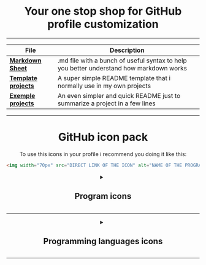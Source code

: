 <div align="center">

# Your one stop shop for GitHub profile customization
  
</div>

---

<div align="center">

File|Description
--|--
**[Markdown Sheet](https://github.com/mota494/READMESheet/blob/main/Markdown%20Sheet.md)**|.md file with a bunch of useful syntax to help you better understand how markdown works
**[Template projects](https://github.com/mota494/READMESheet/blob/main/Template_projects.md)**|A super simple README template that i normally use in my own projects
**[Exemple projects](https://github.com/mota494/READMESheet/blob/main/Exemple_projects.md)**|An even simpler and quick README just to summarize a project in a few lines

---

# GitHub icon pack

To use this icons in your profile i recommend you doing it like this:
```html
<img width="70px" src="DIRECT LINK OF THE ICON" alt="NAME OF THE PROGRAM/LANGUAGE">
```
<details>
  <summary><h2>Program icons</h2></summary>
  
  Icon|Name|Direct Link
  --|--|--
  <img width="70px" src="https://i.imgur.com/JTYn7ap.png">| Microsoft Access black and white icon | `https://i.imgur.com/JTYn7ap.png` 
  <img width="70px" src="https://i.imgur.com/Hpeneka.png">| Microsoft Access default icon | `https://i.imgur.com/Hpeneka.png`
  <img width="70px" src="https://i.imgur.com/EPH4XUN.png">| Android Studio black and white icon | `https://i.imgur.com/EPH4XUN.png`
  <img width="70px" src="https://i.imgur.com/EZXnPiY.png">| Android Studio default icon | `https://i.imgur.com/EZXnPiY.png`
  <img width="70px" src="https://i.imgur.com/m51rn4j.png">| Adobe Illustrator black and white icon | `https://i.imgur.com/m51rn4j.png`
  <img width="70px" src="https://i.imgur.com/QGU1AQg.png">| Adobe Illustrator default icon | `https://i.imgur.com/QGU1AQg.png`
  <img width="70px" src="https://i.imgur.com/LcbUMVn.png">| Adobe Photoshop black and white icon | `https://i.imgur.com/LcbUMVn.png`
  <img width="70px" src="https://i.imgur.com/E6exww4.png">| Adobe Photoshop default icon | `https://i.imgur.com/E6exww4.png`
  <img width="70px" src="https://i.imgur.com/GbIY6FK.png">| Adobe Premiere black and white icon | `https://i.imgur.com/GbIY6FK.png`
  <img width="70px" src="https://i.imgur.com/7IzFfNZ.png">| Adobe Premiere black and white icon | `https://i.imgur.com/7IzFfNZ.png`
  <img width="70px" src="https://i.imgur.com/SXfZbdN.png">| Visual Studio Code black and white icon | `https://i.imgur.com/SXfZbdN.png`
  <img width="70px" src="https://i.imgur.com/yY111FZ.png">| Visual Studio Code default icon | `https://i.imgur.com/yY111FZ.png`
  <img width="70px" src="https://i.imgur.com/euoniog.png">| Unity Game Engine black and white icon | `https://i.imgur.com/euoniog.png`
  <img width="70px" src="https://i.imgur.com/ZWwWOY6.png">| Unity Game Engine default icon | `https://i.imgur.com/ZWwWOY6.png`
  <img width="70px" src="https://i.imgur.com/CoavbQ9.png">| Bizagi Modeler black and white icon | `https://i.imgur.com/CoavbQ9.png`
  <img width="70px" src="https://i.imgur.com/xjgnUTX.png">| Bizagi Modeler default icon | `https://i.imgur.com/xjgnUTX.png`
  <img width="70px" src="https://i.imgur.com/VPKugpi.png">| Sony Vegas Pro black and white icon | `https://i.imgur.com/VPKugpi.png`
  <img width="70px" src="https://i.imgur.com/XichCbP.png">| Sony Vegas Pro default icon | `https://i.imgur.com/XichCbP.png`
  <img width="70px" src="https://i.imgur.com/rrEA8Op.png">| Apache NetBeans black and white icon | `https://i.imgur.com/rrEA8Op.png`
  <img width="70px" src="https://i.imgur.com/kTFUfwF.png">| Apache NetBeans default icon | `https://i.imgur.com/kTFUfwF.png`
  <img width="70px" src="https://i.imgur.com/6W6Lr8n.png">| MySql Database black and white icon | `https://i.imgur.com/6W6Lr8n.png`
  <img width="70px" src="https://i.imgur.com/UOB6MW0.png">| MySql Database default icon | `https://i.imgur.com/UOB6MW0.png`
  <img width="70px" src="https://i.imgur.com/cA9WepO.png">| JetBrains C Lion black and white icon | `https://i.imgur.com/cA9WepO.png`
  <img width="70px" src="https://i.imgur.com/FEabgH9.png">| JetBrains C Lion default icon | `https://i.imgur.com/FEabgH9.png`
  <img width="70px" src="https://i.imgur.com/2HMpK2V.png">| NPM black and white icon | `https://i.imgur.com/2HMpK2V.png`
  <img width="70px" src="https://i.imgur.com/RbwcFiN.png">| NPM default icon | `https://i.imgur.com/RbwcFiN.png`
  <img width="70px" src="https://i.imgur.com/YWVPZWu.png">| JetBrains WebStorm black and white icon | `https://i.imgur.com/YWVPZWu.png`
  <img width="70px" src="https://i.imgur.com/Ephyrfp.png">| JetBrains WebStorm default icon | `https://i.imgur.com/Ephyrfp.png`
  <img width="70px" src="https://i.imgur.com/27hqK6l.png">| Amazon Web Services black and white icon | `https://i.imgur.com/27hqK6l.png`
  <img width="70px" src="https://i.imgur.com/mzdwxFx.png">| Amazon Web Services default icon | `https://i.imgur.com/mzdwxFx.png`
  <img width="70px" src="https://i.imgur.com/aisjvvy.png">| Git black and white icon | `https://i.imgur.com/aisjvvy.png`
  <img width="70px" src="https://i.imgur.com/m8rKYUZ.png">| Git default icon | `https://i.imgur.com/m8rKYUZ.png`
  <img width="70px" src="https://i.imgur.com/tuJWm36.png">| GitHub black and white icon | `https://i.imgur.com/tuJWm36.png`
  <img width="70px" src="https://i.imgur.com/t2ttPzu.png">| GitHub default icon | `https://i.imgur.com/t2ttPzu.png`
  <img width="70px" src="https://i.imgur.com/HvIhhz1.png">| Adobe After Effects black and white icon | `https://i.imgur.com/HvIhhz1.png`
  <img width="70px" src="https://i.imgur.com/S8Momz6.png">| Adobe After Effects default icon | `https://i.imgur.com/S8Momz6.png`
  <img width="70px" src="https://i.imgur.com/twNOx4d.png">| Microsoft Excel black and white icon | `https://i.imgur.com/twNOx4d.png`
  <img width="70px" src="https://i.imgur.com/rfwdUpx.png">| Microsoft Excel default icon | `https://i.imgur.com/rfwdUpx.png`
  <img width="70px" src="https://i.imgur.com/o5XvpaK.png">| Microsoft Word black and white icon | `https://i.imgur.com/o5XvpaK.png`
  <img width="70px" src="https://i.imgur.com/NErWFc1.png">| Microsoft Word default icon | `https://i.imgur.com/NErWFc1.png`
  <img width="70px" src="https://i.imgur.com/76oKTou.png">| Microsfot Power Point black and white icon | `https://i.imgur.com/76oKTou.png`
  <img width="70px" src="https://i.imgur.com/jW3EmL9.png">| Microsoft Power Point default icon | `https://i.imgur.com/jW3EmL9.png`
  <img width="70px" src="https://i.imgur.com/wRQdTRI.png">| Vi improved default icon | `https://i.imgur.com/wRQdTRI.png`
  <img width="70px" src="https://i.imgur.com/JfgNIeS.png">| Vi improved black and white icon | `https://i.imgur.com/JfgNIeS.png`
  <img width="70px" src="https://i.imgur.com/0SsueG5.png">| NeoVim black and white icon | `https://i.imgur.com/0SsueG5.png`
  <img width="70px" src="https://i.imgur.com/uxnJaQz.png">| NeoVim default icon | `https://i.imgur.com/uxnJaQz.png`
  <img width="70px" src="https://i.imgur.com/2REEObO.png">| Oracle PlSql black and white icon | `https://i.imgur.com/2REEObO.png`
  <img width="70px" src="https://i.imgur.com/ty9azno.png">| Oracle PlSql default icon | `https://i.imgur.com/ty9azno.png`
  <img width="70px" src="https://i.imgur.com/JBS7KlT.png">| Mongo DB black and white icon | `https://i.imgur.com/JBS7KlT.png`
  <img width="70px" src="https://i.imgur.com/KvEq2hG.png">| Mongo DB default icon | `https://i.imgur.com/KvEq2hG.png`
  <img width="70px" src="https://i.imgur.com/zTO916m.png">| Bash black and white icon | `https://i.imgur.com/zTO916m.png`
  <img width="70px" src="https://i.imgur.com/z9shluT.png">| Bash default icon | `https://i.imgur.com/z9shluT.png`
  <img width="70px" src="https://i.imgur.com/vxjIMbz.png">| Emacs black and white icon | `https://i.imgur.com/vxjIMbz.png`
  <img width="70px" src="https://i.imgur.com/SwX9QhU.png">| Emacs default icon | `https://i.imgur.com/SwX9QhU.png`
  <img width="70px" src="https://i.imgur.com/SOfbqNL.png">| Blender black and white icon | `https://i.imgur.com/SOfbqNL.png`
  <img width="70px" src="https://i.imgur.com/GnGNHKw.png">| Blender default icon | `https://i.imgur.com/GnGNHKw.png`
  <img width="70px" src="https://i.imgur.com/S3AJlUl.png">| Linux black and white icon | `https://i.imgur.com/S3AJlUl.png`
  <img width="70px" src="https://i.imgur.com/7DkX1WS.png">| Linux default icon | `https://i.imgur.com/7DkX1WS.png`
  <img width="70px" src="https://i.imgur.com/sadt1Lg.png">| Unreal Game Engine default Icon | `https://i.imgur.com/sadt1Lg.png`
  <img width="70px" src="https://i.imgur.com/G4bVBGA.png">| Unreal Game Engine black and white icon | `https://i.imgur.com/G4bVBGA.png`
<!--<img width="70px" src="">|  | `` -->
</details>

___
<details>
  <summary><h2>Programming languages icons</h2></summary>
  
  Icon|Name|Direct Link
  --|--|--
  <img width="70px" src="https://i.imgur.com/omMjgqK.png">| C Programming Language black and white icon | `https://i.imgur.com/omMjgqK.png`
  <img width="70px" src="https://i.imgur.com/2tkmLF2.png">| C Programming Language default icon | `https://i.imgur.com/2tkmLF2.png`
  <img width="70px" src="https://i.imgur.com/DE9Q7qt.png">| C++ black and white icon | `https://i.imgur.com/DE9Q7qt.png`
  <img width="70px" src="https://i.imgur.com/KAeqEoh.png">| C++ default icon | `https://i.imgur.com/KAeqEoh.png`
  <img width="70px" src="https://i.imgur.com/SiPWhTi.png">| Microsft C# black and white icon | `https://i.imgur.com/SiPWhTi.png`
  <img width="70px" src="https://i.imgur.com/t7Bm9Ln.png">| Microsoft C# default icon | `https://i.imgur.com/t7Bm9Ln.png`
  <img width="70px" src="https://i.imgur.com/cmR5HnC.png">| Java black and white icon | `https://i.imgur.com/cmR5HnC.png`
  <img width="70px" src="https://i.imgur.com/EV2mrFM.png">| Java default icon | `https://i.imgur.com/EV2mrFM.png`
  <img width="70px" src="https://i.imgur.com/gp6D6Cl.png">| JavaScript black and white icon | `https://i.imgur.com/gp6D6Cl.png`
  <img width="70px" src="https://i.imgur.com/eJU75IJ.png">| JavaScript default icon | `https://i.imgur.com/eJU75IJ.png`
  <img width="70px" src="https://i.imgur.com/8lXVSp6.png">| HTML5 black and white icon | `https://i.imgur.com/8lXVSp6.png`
  <img width="70px" src="https://i.imgur.com/wgik4Wp.png">| HTML5 default icon | `https://i.imgur.com/wgik4Wp.png`
  <img width="70px" src="https://i.imgur.com/ORYnEbV.png">| CSS3 black and white icon | `https://i.imgur.com/ORYnEbV.png`
  <img width="70px" src="https://i.imgur.com/IycOl6h.png">| CSS3 default icon | `https://i.imgur.com/IycOl6h.png`
  <img width="70px" src="https://i.imgur.com/OQ82njU.png">| php black and white icon | `https://i.imgur.com/OQ82njU.png`
  <img width="70px" src="https://i.imgur.com/5zvrsTa.png">| php default icon | `https://i.imgur.com/5zvrsTa.png`
  <img width="70px" src="https://i.imgur.com/1ALWRaC.png">| Rust black and white icon | `https://i.imgur.com/1ALWRaC.png`
  <img width="70px" src="https://i.imgur.com/1WU4Yo7.png">| Rust default icon | `https://i.imgur.com/1WU4Yo7.png`
  <img width="70px" src="https://i.imgur.com/gOdnQcL.png">| React framework black and white icon | `https://i.imgur.com/gOdnQcL.png`
  <img width="70px" src="https://i.imgur.com/PJyzFhr.png">| React framework default icon | `https://i.imgur.com/PJyzFhr.png`
  <img width="70px" height="70px" src="https://i.imgur.com/aPF1PkK.png">| Markdown black and white icon | `https://i.imgur.com/aPF1PkK.png`
  <img width="70px" height="70px" src="https://i.imgur.com/V8YzLDo.png">| Markdown default icon | `https://i.imgur.com/V8YzLDo.png`
  <img width="70px" height="70px" src="https://i.imgur.com/rSfNWJW.png">| Ruby black and white icon | `https://i.imgur.com/rSfNWJW.png`
  <img width="70px" height="70px" src="https://i.imgur.com/s0cWPQf.png">| Ruby default icon | `https://i.imgur.com/s0cWPQf.png`
  <img width="70px" height="70px" src="https://i.imgur.com/pjAuUKg.png">| Kotlin black and white icon | `https://i.imgur.com/pjAuUKg.png`
  <img width="70px" height="70px" src="https://i.imgur.com/gE4jfUG.png">| Kotlin default icon | `https://i.imgur.com/gE4jfUG.png`
  <img width="70px" height="70px" src="https://i.imgur.com/WwaHias.png">| Lua black and white icon | `https://i.imgur.com/WwaHias.png`
  <img width="70px" height="70px" src="https://i.imgur.com/4nIIvi9.png">| Lua defalut icon | `https://i.imgur.com/4nIIvi9.png`
  <img width="70px" height="70px" src="https://i.imgur.com/jhm1Ifc.png">| Python black and white icon | `https://i.imgur.com/jhm1Ifc.png`
  <img width="70px" height="70px" src="https://i.imgur.com/9YO4lPE.png">| Python default icon | `https://i.imgur.com/9YO4lPE.png`
  <!--<img width="70px" height="70px" src="">|  | `` -->
</details
</div>

---
